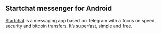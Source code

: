 ## Startchat messenger for Android

[Startchat](http://www.startchat.org) is a messaging app based on Telegram with a focus on speed, security and bitcoin transfers. It’s superfast, simple and free.

